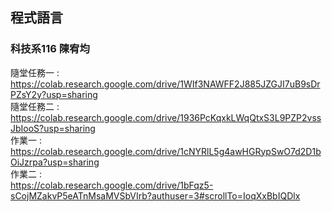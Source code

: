 <h2>程式語言</h2>
<h3>科技系116 陳宥均</h3>

隨堂任務一 : </br>
https://colab.research.google.com/drive/1WIf3NAWFF2J885JZGJI7uB9sDrPZsY2y?usp=sharing </br>
隨堂任務二 : </br>
https://colab.research.google.com/drive/1936PcKqxkLWqQtxS3L9PZP2vssJbIooS?usp=sharing </br>
作業一 : </br>
https://colab.research.google.com/drive/1cNYRlL5g4awHGRypSwO7d2D1bOiJzrpa?usp=sharing </br>
作業二 : </br>
https://colab.research.google.com/drive/1bFqz5-sCojMZakvP5eATnMsaMVSbVIrb?authuser=3#scrollTo=IoqXxBbIQDlx </br>
